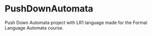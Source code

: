 # PushDownAutomata
Push Down Automata project with LR1 language made for the Formal Language Automata course.
